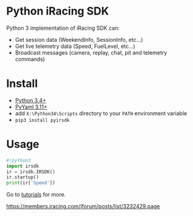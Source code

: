 # Python iRacing SDK

Python 3 implementation of iRacing SDK can:

- Get session data (WeekendInfo, SessionInfo, etc...)
- Get live telemetry data (Speed, FuelLevel, etc...)
- Broadcast messages (camera, replay, chat, pit and telemetry commands)

# Install

- [Python 3.4+](https://www.python.org/downloads/)
- [PyYaml 3.11+](http://www.lfd.uci.edu/~gohlke/pythonlibs/#pyyaml)
- add `X:\Python34\Scripts` directory to your `PATH` environment variable
- `pip3 install pyirsdk`

# Usage

```python
#!python3
import irsdk
ir = irsdk.IRSDK()
ir.startup()
print(ir['Speed'])
```

Go to [tutorials](tutorials) for more.


https://members.iracing.com/jforum/posts/list/3232429.page
